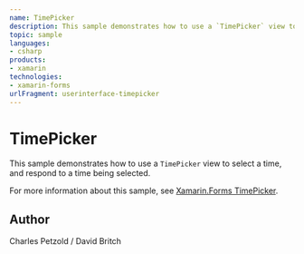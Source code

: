 ```yaml
---
name: TimePicker
description: This sample demonstrates how to use a `TimePicker` view to select a time, and respond to a time being selected.  For more information about this sa...
topic: sample
languages:
- csharp
products:
- xamarin
technologies:
- xamarin-forms
urlFragment: userinterface-timepicker
---
```

TimePicker
==========

This sample demonstrates how to use a `TimePicker` view to select a time, and respond to a time being selected.

For more information about this sample, see [Xamarin.Forms TimePicker](https://docs.microsoft.com/xamarin/xamarin-forms/user-interface/timepicker).

Author
------

Charles Petzold / David Britch
